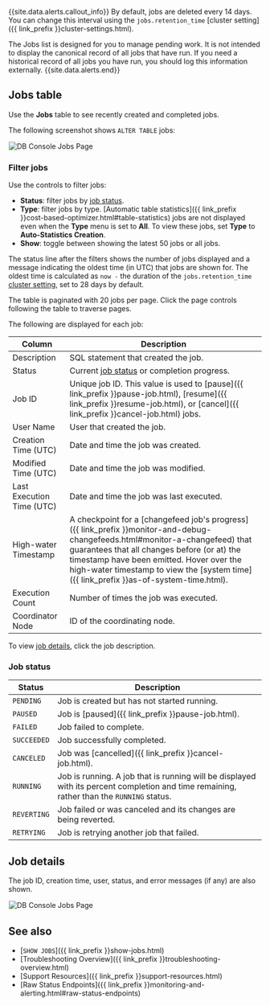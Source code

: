 {{site.data.alerts.callout_info}}
By default, jobs are deleted every 14 days. You can change this interval using the `jobs.retention_time` [cluster setting]({{ link_prefix }}cluster-settings.html).

The Jobs list is designed for you to manage pending work. It is not intended to display the canonical record of all jobs that have run. If you need a historical record of all jobs you have run, you should log this information externally.
{{site.data.alerts.end}}

## Jobs table

Use the **Jobs** table to see recently created and completed jobs.

The following screenshot shows `ALTER TABLE` jobs:

<img src="{{ 'images/v22.2/ui_jobs_page.png' | relative_url }}" alt="DB Console Jobs Page" style="border:1px solid #eee;max-width:100%" />

### Filter jobs

Use the controls to filter jobs:

- **Status**: filter jobs by [job status](#job-status).
- **Type**: filter jobs by type. [Automatic table statistics]({{ link_prefix }}cost-based-optimizer.html#table-statistics) jobs are not displayed even when the **Type** menu is set to **All**. To view these jobs, set **Type** to **Auto-Statistics Creation**.
- **Show**: toggle between showing the latest 50 jobs or all jobs.

The status line after the filters shows the number of jobs displayed and a message indicating the oldest time (in UTC) that jobs are shown for. The oldest time is calculated as `now -` the duration of the `jobs.retention_time` [cluster setting](cluster-settings.html), set to 28 days by default.

The table is paginated with 20 jobs per page. Click the page controls following the table to traverse pages.

The following are displayed for each job:

Column | Description
----------|------------
Description | SQL statement that created the job.
Status | Current [job status](#job-status) or completion progress.
Job ID | Unique job ID. This value is used to [pause]({{ link_prefix }}pause-job.html), [resume]({{ link_prefix }}resume-job.html), or [cancel]({{ link_prefix }}cancel-job.html) jobs.
User Name | User that created the job.
Creation Time (UTC) | Date and time the job was created.
Modified Time (UTC) | Date and time the job was modified.
Last Execution Time (UTC) | Date and time the job was last executed.
High-water Timestamp  | A checkpoint for a [changefeed job's progress]({{ link_prefix }}monitor-and-debug-changefeeds.html#monitor-a-changefeed) that guarantees that all changes before (or at) the timestamp have been emitted. Hover over the high-water timestamp to view the [system time]({{ link_prefix }}as-of-system-time.html).
Execution Count | Number of times the job was executed.
Coordinator Node | ID of the coordinating node.

To view [job details](#job-details), click the job description.

### Job status

Status | Description
-------|------------
`PENDING` | Job is created but has not started running.
`PAUSED` | Job is [paused]({{ link_prefix }}pause-job.html).
`FAILED` | Job failed to complete.
`SUCCEEDED` | Job successfully completed.
`CANCELED` | Job was [cancelled]({{ link_prefix }}cancel-job.html).
`RUNNING`  | Job is running. A job that is running will be displayed with its percent completion and time remaining, rather than the `RUNNING` status.
`REVERTING`| Job failed or was canceled and its changes are being reverted.
`RETRYING` | Job is retrying another job that failed.

## Job details

The job ID, creation time, user, status, and error messages (if any) are also shown.

<img src="{{ 'images/v22.2/ui_jobs_page_details.png' | relative_url }}" alt="DB Console Jobs Page" style="border:1px solid #eee;max-width:100%" />

## See also

- [`SHOW JOBS`]({{ link_prefix }}show-jobs.html)
- [Troubleshooting Overview]({{ link_prefix }}troubleshooting-overview.html)
- [Support Resources]({{ link_prefix }}support-resources.html)
- [Raw Status Endpoints]({{ link_prefix }}monitoring-and-alerting.html#raw-status-endpoints)
